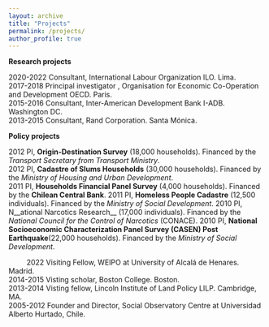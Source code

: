 ```yaml
---
layout: archive
title: "Projects"
permalink: /projects/
author_profile: true
---
```


__Research projects__

2020-2022 Consultant, International Labour Organization ILO. Lima. <br>
2017-2018 Principal investigator , Organisation for Economic Co-Operation and Development OECD. Paris. <br>
2015-2016 Consultant, Inter-American Development Bank I-ADB. Washington DC. <br>
2013-2015 Consultant, Rand Corporation. Santa Mónica. <br>

__Policy projects__

2012 PI, __Origin-Destination Survey__ (18,000 households). Financed by the _Transport Secretary from Transport Ministry_. <br>
2012 PI, __Cadastre of Slums Households__ (30,000 households). Financed by the _Ministry of Housing and Urban Development_. <br>
2011 PI, __Households Financial Panel Survey__ (4,000 households). Financed by the __Chilean Central Bank__.
2011 PI, __Homeless People Cadastre__ (12,500 individuals). Financed by the _Ministry of Social Development_.
2010 PI, N__ational Narcotics Research__ (17,000 individuals). Financed by the _National Council for the Control of Narcotics_ (CONACE).
2010 PI, __National Socioeconomic Characterization Panel Survey (CASEN) Post Earthquake__(22,000 households). Financed by the _Ministry of Social Development_.





&nbsp;&nbsp;&nbsp;&nbsp;&nbsp;&nbsp;&nbsp;&nbsp; 2022 Visiting Fellow, WEIPO at University of Alcalá de Henares. Madrid. <br>
2014-2015 Visting scholar, Boston College. Boston. <br>
2013-2014 Visting fellow, Lincoln Institute of Land Policy LILP. Cambridge, MA. <br>
2005-2012 Founder and Director, Social Observatory Centre at Universidad Alberto Hurtado, Chile.

